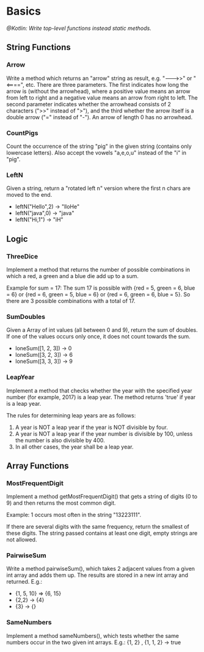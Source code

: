 # Basics
_@Kotlin: Write top-level functions instead static methods._

## String Functions
### Arrow
Write a method which returns an "arrow" string as result, e.g. "--->>" or "<====", etc.
There are three parameters. The first indicates how long the arrow is (without the arrowhead),
where a positive value means an arrow from left to right and a negative value means an arrow from right to left.
The second parameter indicates whether the arrowhead consists of 2 characters (">>" instead of ">"),
and the third whether the arrow itself is a double arrow ("=" instead of "-").
An arrow of length 0 has no arrowhead.

### CountPigs
Count the occurrence of the string "pig" in the given string (contains only lowercase letters).
Also accept the vowels "a,e,o,u" instead of the "i" in "pig".

### LeftN
Given a string, return a "rotated left n" version where the first n chars are moved to the end.
* leftN("Hello",2) → "lloHe"
* leftN("java",0) → "java"
* leftN("Hi,1") → "iH"

## Logic
### ThreeDice
Implement a method that returns the number of possible combinations in which a red, a green and a blue die
add up to a sum.

Example for sum = 17:
The sum 17 is possible with {red = 5, green = 6, blue = 6} or {red = 6, green = 5, blue = 6} or
{red = 6, green = 6, blue = 5}. So there are 3 possible combinations with a total of 17.

### SumDoubles
Given a Array of int values (all between 0 and 9), return the sum of doubles. If one of the values occurs only once,
it does not count towards the sum.
* loneSum([1, 2, 3]) → 0
* loneSum([3, 2, 3]) → 6
* loneSum([3, 3, 3]) → 9

### LeapYear
Implement a method that checks whether the year with the specified year number (for example, 2017)
is a leap year. The method returns 'true' if year is a leap year.

The rules for determining leap years are as follows:
1. A year is NOT a leap year if the year is NOT divisible by four.
2. A year is NOT a leap year if the year number is divisible by 100, unless the number is also divisible by 400.
3. In all other cases, the year shall be a leap year.

## Array Functions
### MostFrequentDigit
Implement a method getMostFrequentDigit() that gets a string of digits (0 to 9) and then returns the most common digit.

Example: 1 occurs most often in the string "13223111".

If there are several digits with the same frequency, return the smallest of these digits.
The string passed contains at least one digit, empty strings are not allowed.

### PairwiseSum
Write a method pairwiseSum(), which takes 2 adjacent values from a given int array and
adds them up. The results are stored in a new int array and returned.
E.g.:
* {1, 5, 10} => {6, 15}
* {2,2} -> {4}
* {3} -> {}

### SameNumbers
Implement a method sameNumbers(), which tests whether the same numbers occur in the two given int arrays.
E.g.: {1, 2} ,  {1, 1, 2} -> true

